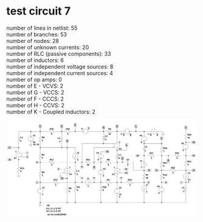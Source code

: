# test circuit 7
number of lines in netlist: 55  
number of branches: 53  
number of nodes: 28  
number of unknown currents: 20  
number of RLC (passive components): 33  
number of inductors: 6  
number of independent voltage sources: 8  
number of independent current sources: 4  
number of op amps: 0  
number of E - VCVS: 2  
number of G - VCCS: 2  
number of F - CCCS: 2  
number of H - CCVS: 2  
number of K - Coupled inductors: 2  

<img src="test_7.png" width="900">  


